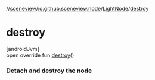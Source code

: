 //[sceneview](../../../index.md)/[io.github.sceneview.node](../index.md)/[LightNode](index.md)/[destroy](destroy.md)

# destroy

[androidJvm]\
open override fun [destroy](destroy.md)()

###  Detach and destroy the node
